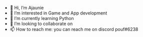 - 👋 Hi, I’m Ajaunie
- 👀 I’m interested in Game and App development
- 🌱 I’m currently learning Python
- 💞️ I’m looking to collaborate on 
- 📫 How to reach me: you can reach me on discord pouf#6238

<!---
pouffed/pouffed is a ✨ special ✨ repository because its `README.md` (this file) appears on your GitHub profile.
You can click the Preview link to take a look at your changes.
--->
